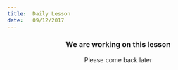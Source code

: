 ```yaml
---
title:  Daily Lesson
date:   09/12/2017
---
```


### <center>We are working on this lesson</center>
<center>Please come back later</center>